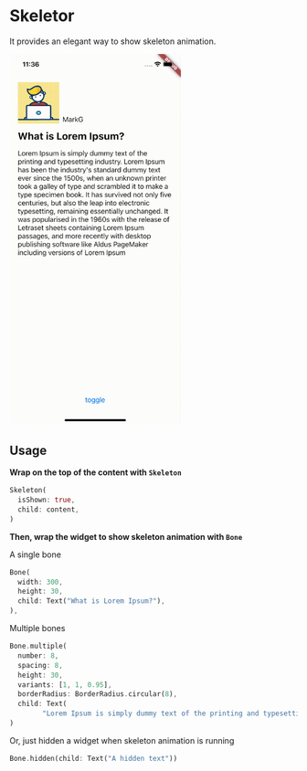 # Skeletor

It provides an elegant way to show skeleton animation.

<img src="https://github.com/markgravity/skeleton/raw/main/demo.gif" width=300>

## Usage



**Wrap on the top of the content with `Skeleton`**

```dart
Skeleton(
  isShown: true,
  child: content,
)
```



**Then, wrap the widget to show skeleton animation with `Bone`**

A single bone

```dart
Bone(
  width: 300,
  height: 30,
  child: Text("What is Lorem Ipsum?"),
),
```



Multiple bones

```dart
Bone.multiple(
  number: 8,
  spacing: 8,
  height: 30,
  variants: [1, 1, 0.95],
  borderRadius: BorderRadius.circular(8),
  child: Text(
        "Lorem Ipsum is simply dummy text of the printing and typesetting industry. Lorem Ipsum has been the industry's standard dummy text ever since the 1500s, when an unknown printer took a galley of type and scrambled it to make a type specimen book. It has survived not only five centuries, but also the leap into electronic typesetting, remaining essentially unchanged. It was popularised in the 1960s with the release of Letraset sheets containing Lorem Ipsum passages, and more recently with desktop publishing software like Aldus PageMaker including versions of Lorem Ipsum"),
)
```



Or, just hidden a widget when skeleton animation is running

```dart
Bone.hidden(child: Text("A hidden text"))
```
